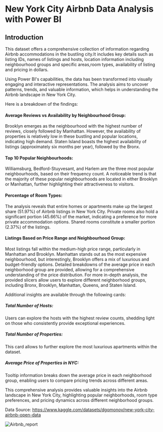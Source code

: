 # New York City Airbnb Data Analysis with Power BI
## Introduction

This dataset offers a comprehensive collection of information regarding Airbnb accommodations in the bustling city.It includes key details such as listing IDs, names of listings and hosts, location information including neighbourhood groups and specific areas,room types, availability of listing and pricing in dollars.

Using Power BI's capabilities, the data has been transformed into visually engaging and interactive representations. The analysis aims to uncover patterns, trends, and valuable information, which helps in understanding the Airbnb landscape in New York City.

Here is a breakdown of the findings:

#### Average Reviews vs Availability by Neighbourhood Group:

Brooklyn emerges as the neighbourhood with the highest number of reviews, closely followed by Manhattan.
However, the availability of properties is relatively low in these bustling and popular locations, indicating high demand.
Staten Island boasts the highest availability of listings (approximately six months per year), followed by the Bronx.

#### Top 10 Popular Neighbourhoods:

Williamsburg, Bedford-Stuyvesant, and Harlem are the three most popular neighbourhoods, based on their frequency count.
A noticeable trend is that the majority of these popular neighbourhoods are located in either Brooklyn or Manhattan, further highlighting their attractiveness to visitors.

#### Percentage of Room Types:

The analysis reveals that entire homes or apartments make up the largest share (51.97%) of Airbnb listings in New York City.
Private rooms also hold a significant portion (45.66%) of the market, indicating a preference for more private accommodation options.
Shared rooms constitute a smaller portion (2.37%) of the listings.

#### Listings Based on Price Range and Neighbourhood Group:

Most listings fall within the medium-high price range, particularly in Manhattan and Brooklyn.
Manhattan stands out as the most expensive neighbourhood, but interestingly, Brooklyn offers a mix of luxurious and budget-friendly options.
Detailed breakdowns of the average price in each neighborhood group are provided, allowing for a comprehensive understanding of the price distribution.
For more in-depth analysis, the provided slicers allow users to explore different neighborhood groups, including Bronx, Brooklyn, Manhattan, Queens, and Staten Island. 

Additional insights are available through the following cards:

##### Total Number of Hosts: 
Users can explore the hosts with the highest review counts, shedding light on those who consistently provide exceptional experiences.

##### Total Number of Properties: 
This card allows to further explore the most luxurious apartments within the dataset.

##### Average Price of Properties in NYC: 
Tooltip information breaks down the average price in each neighborhood group, enabling users to compare pricing trends across different areas.

This comprehensive analysis provides valuable insights into the Airbnb landscape in New York City, highlighting popular neighborhoods, room type preferences, and pricing dynamics across different neighborhood groups.

Data Source: https://www.kaggle.com/datasets/dgomonov/new-york-city-airbnb-open-data

![Airbnb_report](https://github.com/LakshmiBechy/NewYork_Airbnb_Analysis_PowerBI/assets/132912492/0cd99b59-d584-466d-be4b-8188af2e5b78)


